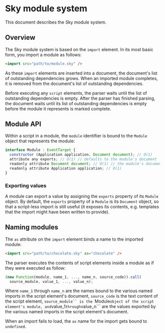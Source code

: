 Sky module system
=================

This document describes the Sky module system.

Overview
--------

The Sky module system is based on the ```import``` element. In its
most basic form, you import a module as follows:

```html
<import src="path/to/module.sky" />
```

As these ```import``` elements are inserted into a document, the
document's list of outstanding dependencies grows. When an imported
module completes, it is removed from the document's list of
outstanding dependencies.

Before executing any ```script``` elements, the parser waits until the
list of outstanding dependencies is empty. After the parser has
finished parsing, the document waits until its list of outstanding
dependencies is empty before the module it represents is marked
complete.

Module API
----------

Within a script in a module, the ```module``` identifier is bound to
the ```Module``` object that represents the module:

```javascript
interface Module : EventTarget {
  constructor (Application application, Document document); // O(1)
  attribute any exports; // O(1) // defaults to the module's document
  readonly attribute Document document; // O(1) // the module's document
  readonly attribute Application application; // O(1)
}
```

### Exporting values ###

A module can export a value by assigning the ```exports``` property of
its ```Module``` object. By default, the ```exports``` property of a
```Module``` is its ```Document``` object, so that a script-less
import is still useful (it exposes its contents, e.g. templates that
the import might have been written to provide).

Naming modules
--------------

The ```as``` attribute on the ```import``` element binds a name to the
imported module:

```html
<import src="path/to/chocolate.sky" as="chocolate" />
```

The parser executes the contents of script elements inside a module as
if they were executed as follow:

```javascript
(new Function(module, name_1, ..., name_n, source_code)).call(
  source_module, value_1, ..., value_n);
```

Where ```name_1``` through ```name_n``` are the names bound to the
various named imports in the script element's document,
```source_code``` is the text content of the script element,
```source_module`` is the ```Module``` object of the script element's
module, and ```value_1``` through ```value_n``` are the values
exported by the various named imports in the script element's
document.

When an import fails to load, the ```as``` name for the import gets
bound to ```undefined```.
